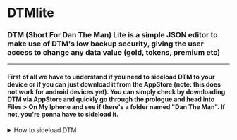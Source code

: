# DTMlite
### DTM (Short For Dan The Man) Lite is a simple JSON editor to make use of DTM's low backup security, giving the user access to change any data value (gold, tokens, premium etc)

---------------------------------------------------------------------------------------------------------------------------------

#### First of all we have to understand if you need to sideload DTM to your device or if you can just download it from the AppStore (note: this does not work for android devices yet). You can simply check by downloading DTM via AppStore and quickly go through the prologue and head into Files > On My Iphone and see if there's a folder named "Dan The Man". If not, you're gonna have to sideload it.


<details>
<summary> How to sideload DTM </summary>
<ul>
 <li> In order to sideload any app you need 2 things, a IPA (IOS package app store) and a sideload method, such as <a href="https://altstore.io">AltStore</a>, <a href="https://sideloadly.io/">Sideloadly</a> and <a href="https://usescarlet.com/">Scarlet</a>. If this is your first time sideloading then the above 3 sideloading methods should work just fine, but if you're how "Revoked" (basically Apple found out you were getting 3rd party apps and stopped access to your certificate) you can buy a certificate. The cheapest one I recommend is <a href="https://maplesign.ca">Maplesign</a> for just $7 you can get your very own certificate. if you dont wanna spend any money you can use <a href="https://resources.usescarlet.com/install.php">ScarletCloud</a> Simply click the link and make sure to select "Computer (No-Revokes)" and follow the given instructions. If for some reason you don't have access to a computer or your ScarletCloud isn't working (highly unlikely) you can go for a more unethical way, using leaked certificates.</li>
<details>
 <summary> How to sideload using leaked certificates</summary>
 <ol>
 <li> Open a new tab in your pefered browser, and go to <a href="https://sign.ipasign.cc">IPAsign</a> to make your very own IPA</li>
 <li>In another tab get your Dan The Man IPA *encrypted*
 </ol>
 </details>
 


 

